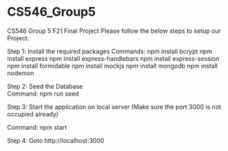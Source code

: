 # CS546_Group5
CS546 Group 5 F21 Final Project
Please follow the below steps to setup our Project: 

Step 1: Install the required packages
Commands: 
npm install bcrypt
npm install express
npm install express-handlebars
npm install express-session
npm install formidable
npm install mockjs
npm install mongodb
npm install nodemon

Step 2: Seed the Database	  
Command: 
npm run seed

Step 3: Start the application on local server 
(Make sure the port 3000 is not occupied already)

Command: 
npm start

Step 4: Goto http://localhost:3000 

